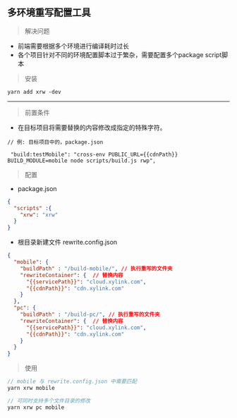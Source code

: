 ## 多环境重写配置工具

>  解决问题
- 前端需要根据多个环境进行编译耗时过长
- 各个项目针对不同的环境配置脚本过于繁杂，需要配置多个package script脚本

> 安装
```
yarn add xrw -dev
```

---
> 前置条件
- 在目标项目将需要替换的内容修改成指定的特殊字符。

```
// 例: 目标项目中的，package.json

 "build:testMobile": "cross-env PUBLIC_URL={{cdnPath}} BUILD_MODULE=mobile node scripts/build.js rwp",

```


> 配置
- package.json 
```json
{
  "scripts" :{
    "xrw": "xrw"
  }
}
```
- 根目录新建文件 rewrite.config.json
```json
{
  "mobile": { 
    "buildPath" : "/build-mobile/", // 执行重写的文件夹
    "rewriteContainer": {  // 替换内容
      "{{servicePath}}": "cloud.xylink.com", 
      "{{cdnPath}}": "cdn.xylink.com"
    }
  },
  "pc": { 
    "buildPath" : "/build-pc/", // 执行重写的文件夹
    "rewriteContainer": {  // 替换内容
      "{{servicePath}}": "cloud.xylink.com", 
      "{{cdnPath}}": "cdn.xylink.com"
    }
  }
}
```

> 使用
```js
// mobile 与 rewrite.config.json 中需要匹配
yarn xrw mobile 

// 可同时支持多个文件目录的修改
yarn xrw pc mobile
```